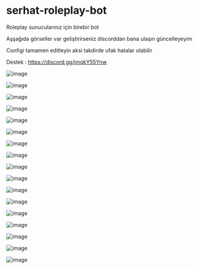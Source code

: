 # serhat-roleplay-bot




Roleplay sunucularınız için birebir bot 

Aşşağıda görseller var geliştirirseniz discorddan bana ulaşın güncelleyeyim

Configi tamamen editleyin aksi takdirde ufak hatalar olabilir

Destek : https://discord.gg/jmqkY55Ynw


![image](https://www.hizliresim.com/jl1hyy1)

![image](https://www.hizliresim.com/ql6a2tg)

![image](https://www.hizliresim.com/ql6a2tg)

![image](https://www.hizliresim.com/pijcfqk)

![image](https://www.hizliresim.com/2cp1345)

![image](https://www.hizliresim.com/1pblbe8)

![image](https://www.hizliresim.com/l17dlah)

![image](https://www.hizliresim.com/kw1k0gl)

![image](https://www.hizliresim.com/7jbo76g)

![image](https://www.hizliresim.com/fmptmcs)

![image](https://www.hizliresim.com/5zetqic)

![image](https://www.hizliresim.com/41gea2g)

![image](https://www.hizliresim.com/e48akw6)

![image](https://www.hizliresim.com/59fru56)

![image](https://www.hizliresim.com/j2ibae1)

![image](https://www.hizliresim.com/ts2vn84)

![image](https://www.hizliresim.com/n7qqp7y)
